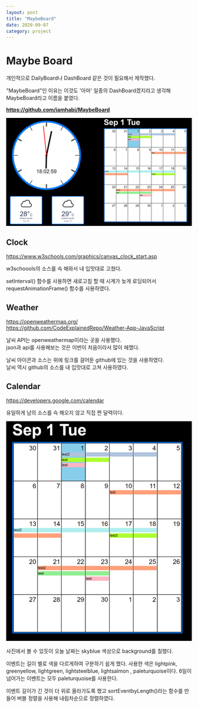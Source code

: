 ```yaml
---
layout: post
title: "MaybeBoard"
date: 2020-09-07
category: project
---
```


# Maybe Board

개인적으로 DailyBoard나 DashBoard 같은 것이 필요해서 제작했다.  

"MaybeBoard"인 이유는 이것도 '아마' 일종의 DashBoard겠지라고 생각해 MaybeBoard라고 이름을 붙였다.

**https://github.com/iamhabi/MaybeBoard**

![](./media/MaybeBoard/MaybeBoard.png)


## Clock

https://www.w3schools.com/graphics/canvas_clock_start.asp

w3schoools의 소스를 슥 해와서 내 입맛대로 고쳤다.

setInterval() 함수를 사용하면 새로고침 할 때 시계가 늦게 로딩되어서 requestAnimationFrame() 함수를 사용하였다.

## Weather

https://openweathermap.org/  
https://github.com/CodeExplainedRepo/Weather-App-JavaScript

날씨 API는 openweathermap이라는 곳을 사용했다.  
json과 api를 사용해보는 것은 이번이 처음이라서 많이 헤맸다.

날씨 아이콘과 소스는 위에 링크를 걸어둔 github에 있는 것을 사용하였다.  
날씨 역시 github의 소스를 내 입맛대로 고쳐 사용하였다.

## Calendar

https://developers.google.com/calendar

유일하게 남의 소스를 슥 해오지 않고 직접 짠 달력이다.

![](./media/MaybeBoard/calendar.png)

사진에서 볼 수 있듯이 오늘 날짜는 skyblue 색상으로 background를 칠했다.  

이벤트는 길이 별로 색을 다르게하여 구분하기 쉽게 했다. 사용한 색은 lightpink, greenyellow, lightgreen, lightsteelblue, lightsalmon , paleturquoise이다. 6일이 넘어가는 이벤트는 모두 paleturquoise를 사용한다.  

이벤트 길이가 긴 것이 더 위로 올라가도록 했고 sortEventbyLength()라는 함수를 만들어 버블 정렬을 사용해 내림차순으로 정렬하였다.